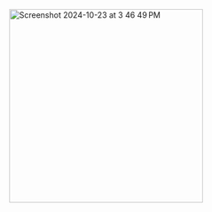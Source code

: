 <img width="349" alt="Screenshot 2024-10-23 at 3 46 49 PM" src="https://github.com/user-attachments/assets/d9887a35-0525-42af-96bb-6376d3ab734b">
